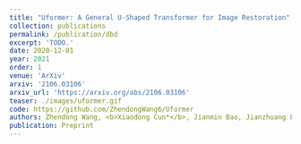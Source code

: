 ```yaml
---
title: "Uformer: A General U-Shaped Transformer for Image Restoration"
collection: publications
permalink: /publication/dbd
excerpt: 'TODO.'
date: 2020-12-01
year: 2021
order: 1
venue: 'ArXiv'
arxiv: '2106.03106'
arxiv_url: 'https://arxiv.org/abs/2106.03106'
teaser: ./images/uformer.gif
code: https://github.com/ZhendongWang6/Uformer
authors: Zhendong Wang, <b>Xiaodong Cun*</b>, Jianmin Bao, Jianzhuang Liu
publication: Preprint
---
```

